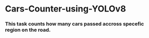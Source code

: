 # Cars-Counter-using-YOLOv8

### This task counts how many cars passed accross specefic region on the road.
